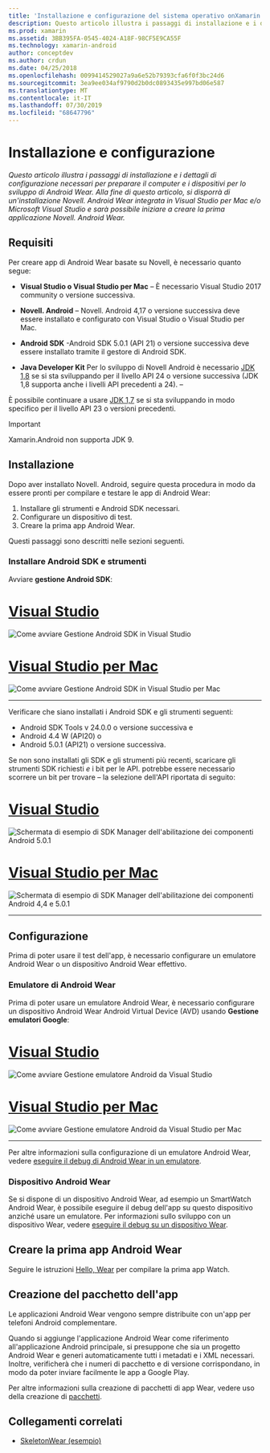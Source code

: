 ```yaml
---
title: 'Installazione e configurazione del sistema operativo onXamarin. Android '
description: Questo articolo illustra i passaggi di installazione e i dettagli di configurazione necessari per preparare il computer e i dispositivi per lo sviluppo di Android Wear. Alla fine di questo articolo, si disporrà di un'installazione Novell. Android Wear integrata in Visual Studio per Mac e/o Microsoft Visual Studio e sarà possibile iniziare a creare la prima applicazione Novell. Android Wear.
ms.prod: xamarin
ms.assetid: 3BB395FA-0545-4024-A18F-98CF5E9CA55F
ms.technology: xamarin-android
author: conceptdev
ms.author: crdun
ms.date: 04/25/2018
ms.openlocfilehash: 0099414529027a9a6e52b79393cfa6f0f3bc24d6
ms.sourcegitcommit: 3ea9ee034af9790d2b0dc0893435e997bd06e587
ms.translationtype: MT
ms.contentlocale: it-IT
ms.lasthandoff: 07/30/2019
ms.locfileid: "68647796"
---
```

# <a name="setup-and-installation"></a>Installazione e configurazione

_Questo articolo illustra i passaggi di installazione e i dettagli di configurazione necessari per preparare il computer e i dispositivi per lo sviluppo di Android Wear. Alla fine di questo articolo, si disporrà di un'installazione Novell. Android Wear integrata in Visual Studio per Mac e/o Microsoft Visual Studio e sarà possibile iniziare a creare la prima applicazione Novell. Android Wear._

## <a name="requirements"></a>Requisiti

Per creare app di Android Wear basate su Novell, è necessario quanto segue:

-   **Visual Studio o Visual Studio per Mac** &ndash; È necessario Visual Studio 2017 community o versione successiva.

-   **Novell. Android** &ndash; Novell. Android 4,17 o versione successiva deve essere installato e configurato con Visual Studio o Visual Studio per Mac.

-   **Android SDK** -Android SDK 5.0.1 (API 21) o versione successiva deve essere installato tramite il gestore di Android SDK.

-   **Java Developer Kit** Per lo sviluppo di Novell Android è necessario [JDK 1,8](https://www.oracle.com/technetwork/java/javase/downloads/jdk8-downloads-2133151.html) se si sta sviluppando per il livello API 24 o versione successiva (JDK 1,8 supporta anche i livelli API precedenti a 24). &ndash;

È possibile continuare a usare [JDK 1,7](https://www.oracle.com/technetwork/java/javase/downloads/jdk7-downloads-1880260.html) se si sta sviluppando in modo specifico per il livello API 23 o versioni precedenti.

> [!IMPORTANT]
> Xamarin.Android non supporta JDK 9.

## <a name="installation"></a>Installazione

Dopo aver installato Novell. Android, seguire questa procedura in modo da essere pronti per compilare e testare le app di Android Wear: 

1.  Installare gli strumenti e Android SDK necessari.
2.  Configurare un dispositivo di test.
3.  Creare la prima app Android Wear.

Questi passaggi sono descritti nelle sezioni seguenti.


### <a name="install-android-sdk-and-tools"></a>Installare Android SDK e strumenti 

Avviare **gestione Android SDK**: 

# <a name="visual-studiotabwindows"></a>[Visual Studio](#tab/windows)

![Come avviare Gestione Android SDK in Visual Studio](installation-images/vs/sdk-menu.png)

# <a name="visual-studio-for-mactabmacos"></a>[Visual Studio per Mac](#tab/macos)

![Come avviare Gestione Android SDK in Visual Studio per Mac](installation-images/xs/sdk-menu.png)

-----


Verificare che siano installati i Android SDK e gli strumenti seguenti:

* Android SDK Tools v 24.0.0 o versione successiva e
* Android 4.4 W (API20) o
* Android 5.0.1 (API21) o versione successiva.

Se non sono installati gli SDK e gli strumenti più recenti, scaricare gli strumenti SDK richiesti *e* i bit per le API. potrebbe essere necessario scorrere un bit per trovare &ndash; la selezione dell'API riportata di seguito: 

# <a name="visual-studiotabwindows"></a>[Visual Studio](#tab/windows)

![Schermata di esempio di SDK Manager dell'abilitazione dei componenti Android 5.0.1](installation-images/vs/sdk-select.png)

# <a name="visual-studio-for-mactabmacos"></a>[Visual Studio per Mac](#tab/macos)

![Schermata di esempio di SDK Manager dell'abilitazione dei componenti Android 4,4 e 5.0.1](installation-images/xs/sdk-select.png)

-----


## <a name="configuration"></a>Configurazione

Prima di poter usare il test dell'app, è necessario configurare un emulatore Android Wear o un dispositivo Android Wear effettivo. 


### <a name="android-wear-emulator"></a>Emulatore di Android Wear

Prima di poter usare un emulatore Android Wear, è necessario configurare un dispositivo Android Wear Android Virtual Device (AVD) usando **Gestione emulatori Google**:

# <a name="visual-studiotabwindows"></a>[Visual Studio](#tab/windows)

![Come avviare Gestione emulatore Android da Visual Studio](installation-images/vs/emulator-menu.png)

# <a name="visual-studio-for-mactabmacos"></a>[Visual Studio per Mac](#tab/macos)

![Come avviare Gestione emulatore Android da Visual Studio per Mac](installation-images/xs/emulator-menu.png)

-----

Per altre informazioni sulla configurazione di un emulatore Android Wear, vedere [eseguire il debug di Android Wear in un emulatore](~/android/wear/deploy-test/debug-on-emulator.md).


### <a name="android-wear-device"></a>Dispositivo Android Wear

Se si dispone di un dispositivo Android Wear, ad esempio un SmartWatch Android Wear, è possibile eseguire il debug dell'app su questo dispositivo anziché usare un emulatore. Per informazioni sullo sviluppo con un dispositivo Wear, vedere [eseguire il debug su un dispositivo Wear](~/android/wear/deploy-test/debug-on-device.md).


## <a name="create-your-first-android-wear-app"></a>Creare la prima app Android Wear

Seguire le istruzioni [Hello, Wear](~/android/wear/get-started/hello-wear.md) per compilare la prima app Watch.


## <a name="packaging-your-app"></a>Creazione del pacchetto dell'app

Le applicazioni Android Wear vengono sempre distribuite con un'app per telefoni Android complementare. 

Quando si aggiunge l'applicazione Android Wear come riferimento all'applicazione Android principale, si presuppone che sia un progetto Android Wear e generi automaticamente tutti i metadati e i XML necessari. Inoltre, verificherà che i numeri di pacchetto e di versione corrispondano, in modo da poter inviare facilmente le app a Google Play. 

Per altre informazioni sulla creazione di pacchetti di app Wear, vedere uso della creazione di [pacchetti](~/android/wear/deploy-test/packaging.md).


## <a name="related-links"></a>Collegamenti correlati

- [SkeletonWear (esempio)](https://docs.microsoft.com/samples/xamarin/monodroid-samples/wear-skeletonwear)
